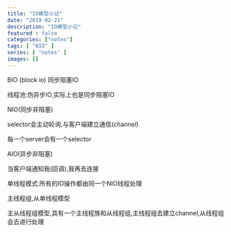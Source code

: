 ```yaml
---
title: "IO模型小记"
date: "2019-02-21"
description: "IO模型小记"
featured : false
categories: ["notes"]
tags: [ "NIO" ]
series: [ "notes" ]
images: []
---
```


BIO (block io) 同步阻塞IO

线程池:伪异步IO,实际上也是同步阻塞IO



NIO(同步非阻塞)

selector会主动轮询,与客户端建立通信(channel)

每一个server会有一个selector

 

AIO(异步非阻塞)

当客户端通知我(回调),我再去连接



单线程模式:所有的IO操作都由同一个NIO线程处理

主线程组,从单线程模型

主从线程组模型,具有一个主线程族和从线程组,主线程组去建立channel,从线程组会去进行处理



 

